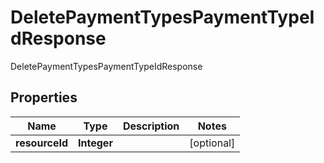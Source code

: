 

# DeletePaymentTypesPaymentTypeIdResponse

DeletePaymentTypesPaymentTypeIdResponse

## Properties

| Name | Type | Description | Notes |
|------------ | ------------- | ------------- | -------------|
|**resourceId** | **Integer** |  |  [optional] |



